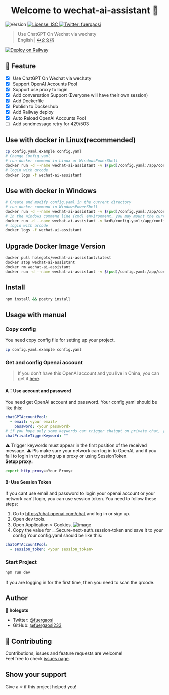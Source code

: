 <h1 align="center">Welcome to wechat-ai-assistant 👋</h1>
<p>
  <img alt="Version" src="https://img.shields.io/badge/version-1.0.0-blue.svg?cacheSeconds=2592000" />
  <a href="#" target="_blank">
    <img alt="License: ISC" src="https://img.shields.io/badge/License-ISC-yellow.svg" />
  </a>
  <a href="https://twitter.com/fuergaosi" target="_blank">
    <img alt="Twitter: fuergaosi" src="https://img.shields.io/twitter/follow/fuergaosi.svg?style=social" />
  </a>
</p>

> Use ChatGPT On Wechat via wechaty  
English | [中文文档](README_ZH.md)

[![Deploy on Railway](https://railway.app/button.svg)](https://railway.app/new/template/BHJD6L?referralCode=FaJtD_)
## 🌟 Feature

- [x] Use ChatGPT On Wechat via wechaty
- [x] Support OpenAI Accounts Pool
- [x] Support use proxy to login
- [x] Add conversation Support (Everyone will have their own session)
- [x] Add Dockerfile
- [x] Publish to Docker.hub
- [x] Add Railway deploy
- [x] Auto Reload OpenAI Accounts Pool
- [ ] Add sendmessage retry for 429/503

## Use with docker in Linux(recommended)

```sh
cp config.yaml.example config.yaml
# Change Config.yaml
# run docker command in Linux or WindowsPowerShell
docker run -d --name wechat-ai-assistant -v $(pwd)/config.yaml:/app/config.yaml holegots/wechat-ai-assistant:latest
# login with qrcode
docker logs -f wechat-ai-assistant
```
## Use with docker in Windows
```sh
# Create and modify config.yaml in the current directory
# run docker command in WindowsPowerShell
docker run -d --name wechat-ai-assistant -v $(pwd)/config.yaml:/app/config.yaml holegots/wechat-ai-assistant:latest
# In the Windows command line (cmd) environment, you may mount the current directory like this:
docker run -d --name wechat-ai-assistant -v %cd%/config.yaml:/app/config.yaml holegots/wechat-ai-assistant:latest
# login with qrcode
docker logs -f wechat-ai-assistant
```
## Upgrade Docker Image Version
```sh
docker pull holegots/wechat-ai-assistant:latest
docker stop wechat-ai-assistant
docker rm wechat-ai-assistant
docker run -d --name wechat-ai-assistant -v $(pwd)/config.yaml:/app/config.yaml holegots/wechat-ai-assistant:latest
```
## Install

```sh
npm install && poetry install
```

## Usage with manual

### Copy config

You need copy config file for setting up your project.

```sh
cp config.yaml.example config.yaml
```

### Get and config Openai account

> If you don't have this OpenAI account and you live in China, you can get it [here](https://mirror.xyz/boxchen.eth/9O9CSqyKDj4BKUIil7NC1Sa1LJM-3hsPqaeW_QjfFBc).

#### **A：Use account and password**

You need get OpenAI account and password.
Your config.yaml should be like this:

```yaml
chatGPTAccountPool:
  - email: <your email>
    password: <your password>
# if you hope only some keywords can trigger chatgpt on private chat, you can set it like this:
chatPrivateTiggerKeyword: ""
```

⚠️ Trigger keywords must appear in the first position of the received message.
⚠️ Pls make sure your network can log in to OpenAI, and if you fail to login in try setting up a proxy or using SessionToken.  
**Setup proxy:**

```sh
export http_proxy=<Your Proxy>
```

#### **B: Use Session Token**

If you cant use email and password to login your openai account or your network can't login, you can use session token. You need to follow these steps:

1. Go to https://chat.openai.com/chat and log in or sign up.
2. Open dev tools.
3. Open Application > Cookies.
   ![image](docs/images/session-token.png)
4. Copy the value for \_\_Secure-next-auth.session-token and save it to your config
   Your config.yaml should be like this:

```yaml
chatGPTAccountPool:
  - session_token: <your session_token>
```

### Start Project

```sh
npm run dev
```

If you are logging in for the first time, then you need to scan the qrcode.

## Author

👤 **holegots**

- Twitter: [@fuergaosi](https://twitter.com/fuergaosi)
- GitHub: [@fuergaosi233](https://github.com/fuergaosi233)

## 🤝 Contributing

Contributions, issues and feature requests are welcome!<br />Feel free to check [issues page](https://github.com/fuergaosi233/wechat-ai-assistant/issues).

## Show your support

Give a ⭐️ if this project helped you!

